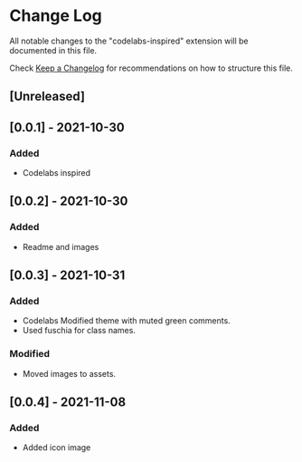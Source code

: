 # Change Log

All notable changes to the "codelabs-inspired" extension will be documented in this file.

Check [Keep a Changelog](http://keepachangelog.com/) for recommendations on how to structure this file.

## [Unreleased]

## [0.0.1] - 2021-10-30

### Added

- Codelabs inspired

## [0.0.2] - 2021-10-30

### Added

- Readme and images

## [0.0.3] - 2021-10-31

### Added

- Codelabs Modified theme with muted green comments.
- Used fuschia for class names.

### Modified

- Moved images to assets.

## [0.0.4] - 2021-11-08

### Added

- Added icon image

